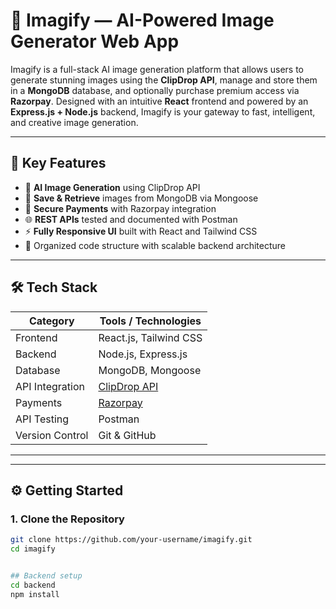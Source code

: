# 🌟 Imagify — AI-Powered Image Generator Web App

Imagify is a full-stack AI image generation platform that allows users to generate stunning images using the **ClipDrop API**, manage and store them in a **MongoDB** database,
and optionally purchase premium access via **Razorpay**. Designed with an intuitive **React** frontend and powered by an **Express.js + Node.js** backend, 
Imagify is your gateway to fast, intelligent, and creative image generation.

---

## 🚀 Key Features

- 🎨 **AI Image Generation** using ClipDrop API
- 💾 **Save & Retrieve** images from MongoDB via Mongoose
- 💸 **Secure Payments** with Razorpay integration
- 🌐 **REST APIs** tested and documented with Postman
- ⚡ **Fully Responsive UI** built with React and Tailwind CSS
- 📂 Organized code structure with scalable backend architecture

---

## 🛠️ Tech Stack

| Category       | Tools / Technologies                    |
|----------------|------------------------------------------|
| Frontend       | React.js, Tailwind CSS                   |
| Backend        | Node.js, Express.js                      |
| Database       | MongoDB, Mongoose                        |
| API Integration| [ClipDrop API](https://clipdrop.co/apis) |
| Payments       | [Razorpay](https://razorpay.com/)        |
| API Testing    | Postman                                  |
| Version Control| Git & GitHub                             |

---






---

## ⚙️ Getting Started

### 1. Clone the Repository
```bash
git clone https://github.com/your-username/imagify.git
cd imagify


## Backend setup
cd backend
npm install










































